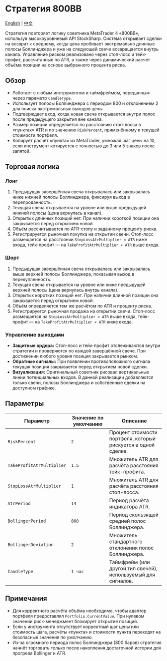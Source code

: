 # Стратегия 800BB
[English](README.md) | [中文](README_cn.md)

Стратегия повторяет логику советника MetaTrader 4 «800BB», используя высокоуровневый API StockSharp. Система открывает сделки на возврат к среднему, когда цена пробивает экстремально длинные полосы Боллинджера и уже на следующей свече возвращается внутрь канала. Управление риском реализовано через стоп-лосс и тейк-профит, рассчитанные по ATR, а также через динамический расчет объёма позиции на основе выбранного процента риска.

## Обзор

- Работает с любым инструментом и таймфреймом, переданным через параметр `CandleType`.
- Использует полосы Боллинджера с периодом 800 и отклонением 2 для поиска экстремальных выходов цены.
- Подтверждает вход, когда новая свеча открывается внутри полос после предыдущего закрытия вне канала.
- Размер позиции определяется по расстоянию стоп-лосса в «пунктах» ATR и по значению `RiskPercent`, применённому к текущей стоимости портфеля.
- Копирует расчёт «пункта» из MetaTrader, умножая шаг цены на 10, если инструмент котируется с точностью до 3 или 5 знаков после запятой.

## Торговая логика

### Лонг

1. Предыдущая завершённая свеча открывалась или закрывалась ниже нижней полосы Боллинджера, фиксируя выход в перепроданность.
2. Текущая свеча открывается на уровне или выше предыдущей нижней полосы (цена вернулась в канал).
3. Открытых длинных позиций нет. При наличии короткой позиции она закрывается перед открытием новой.
4. Объём рассчитывается по ATR-стопу и заданному проценту риска.
5. Регистрируется рыночная покупка на открытии свечи. Стоп-лосс размещается на расстоянии `StopLossAtrMultiplier × ATR` ниже входа, тейк-профит — на `TakeProfitAtrMultiplier × ATR` выше входа.

### Шорт

1. Предыдущая завершённая свеча открывалась или закрывалась выше верхней полосы Боллинджера, показывая выход в перекупленность.
2. Текущая свеча открывается на уровне или ниже предыдущей верхней полосы (цена вернулась внутрь канала).
3. Открытых коротких позиций нет. При наличии длинной позиции она закрывается перед открытием новой.
4. Объём определяется тем же расчётом по ATR и проценту риска.
5. Регистрируется рыночная продажа на открытии свечи. Стоп-лосс размещается на `StopLossAtrMultiplier × ATR` выше входа, тейк-профит — на `TakeProfitAtrMultiplier × ATR` ниже входа.

### Управление выходами

- **Защитные ордера:** Стоп-лосс и тейк-профит отслеживаются внутри стратегии и проверяются по каждой завершённой свече. При достижении любого уровня позиция закрывается рынком.
- **Обратные сигналы:** При появлении противоположного сигнала текущая позиция закрывается перед открытием новой сделки.
- **Визуализация:** Оригинальный советник рисовал вертикальные линии потенциальных входов. В данной реализации добавляются только свечи, полосы Боллинджера и собственные сделки на доступном графике.

## Параметры

| Параметр | Значение по умолчанию | Описание |
|----------|-----------------------|----------|
| `RiskPercent` | `2` | Процент стоимости портфеля, который рискуется в одной сделке. |
| `TakeProfitAtrMultiplier` | `1.5` | Множитель ATR для расчёта расстояния тейк-профита. |
| `StopLossAtrMultiplier` | `1` | Множитель ATR для расчёта расстояния стоп-лосса. |
| `AtrPeriod` | `14` | Период расчёта индикатора ATR. |
| `BollingerPeriod` | `800` | Период скользящей средней полос Боллинджера. |
| `BollingerDeviation` | `2` | Множитель стандартного отклонения полос Боллинджера. |
| `CandleType` | `1 час` | Таймфрейм (или другой тип свечей), используемый для сигналов. |

## Примечания

- Для корректного расчёта объёма необходимо, чтобы адаптер портфеля предоставлял `Portfolio.CurrentValue`. При нулевом значении риск-менеджмент блокирует открытие позиций.
- Если у инструмента отсутствует корректный шаг цены или стоимость шага, расчёты «пункта» и стоимости пункта переходят на безопасные значения по умолчанию.
- Из-за огромного периода полос Боллинджера (800 баров) стратегия начнёт торговать только после накопления достаточной истории для прогрева Bollinger и ATR.
